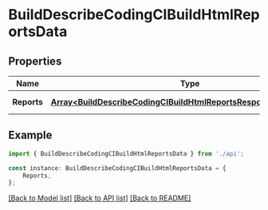 # BuildDescribeCodingCIBuildHtmlReportsData


## Properties

Name | Type | Description | Notes
------------ | ------------- | ------------- | -------------
**Reports** | [**Array&lt;BuildDescribeCodingCIBuildHtmlReportsResponseDataReports&gt;**](BuildDescribeCodingCIBuildHtmlReportsResponseDataReports.md) | 报告信息 | [default to undefined]

## Example

```typescript
import { BuildDescribeCodingCIBuildHtmlReportsData } from './api';

const instance: BuildDescribeCodingCIBuildHtmlReportsData = {
    Reports,
};
```

[[Back to Model list]](../README.md#documentation-for-models) [[Back to API list]](../README.md#documentation-for-api-endpoints) [[Back to README]](../README.md)
